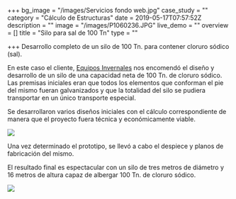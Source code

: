 +++
bg_image = "/images/Servicios fondo web.jpg"
case_study = ""
category = "Cálculo de Estructuras"
date = 2019-05-17T07:57:52Z
description = ""
image = "/images/P1060236.JPG"
live_demo = ""
overview = []
title = "Silo para sal de 100 Tn"
type = ""

+++
Desarrollo completo de un silo de 100 Tn. para contener cloruro sódico (sal).

En este caso el cliente, [Equipos Invernales](https://equiposinvernales.es/web/ "EQUIN") nos encomendó el diseño y desarrollo de un silo de una capacidad neta de 100 Tn. de cloruro sódico. Las premisas iniciales eran que todos los elementos que conforman el pie del mismo fueran galvanizados y que la totalidad del silo se pudiera transportar en un único transporte especial.

Se desarrollaron varios diseños iniciales con el cálculo correspondiente de manera que el proyecto fuera técnica y económicamente viable.

![](/images/5.jpg)

Una vez determinado el prototipo, se llevó a cabo el despiece y planos de fabricación del mismo.

El resultado final es espectacular con un silo de tres metros de diámetro y 16 metros de altura capaz de albergar 100 Tn. de cloruro sódico.

![](/images/p1060280.JPG)